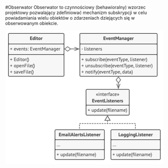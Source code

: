﻿#Obserwator
Obserwator to czynnościowy (behawioralny) wzorzec projektowy pozwalający zdefiniować mechanizm subskrypcji w celu powiadamiania wielu obiektów o zdarzeniach dziejących się w obserwowanym obiekcie.

![](obs.png)